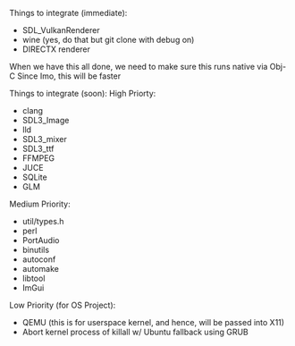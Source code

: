 Things to integrate (immediate):
- SDL_VulkanRenderer
- wine (yes, do that but git clone with debug on)
- DIRECTX renderer

When we have this all done, we need to make sure this runs native via Obj-C
Since Imo, this will be faster

Things to integrate (soon):
High Priorty:

- clang
- SDL3_Image
- lld
- SDL3_mixer
- SDL3_ttf
- FFMPEG
- JUCE
- SQLite
- GLM 

Medium Priority:
- util/types.h
- perl
- PortAudio
- binutils
- autoconf
- automake
- libtool
- ImGui 

Low Priority (for OS Project):
- QEMU (this is for userspace kernel, and hence, will be passed into X11)
- Abort kernel process of killall w/ Ubuntu fallback using GRUB 
